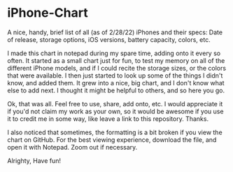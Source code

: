 # iPhone-Chart
A nice, handy, brief list of all (as of 2/28/22) iPhones and their specs: Date of release, storage options, iOS versions, battery capacity, colors, etc.

I made this chart in notepad during my spare time, adding onto it every so often. It started as a small chart just for fun, to test my memory on all of the different iPhone models, and if I could recite the storage sizes, or the colors that were available. I then just started to look up some of the things I didn't know, and added them. It grew into a nice, big chart, and I don't know what else to add next. I thought it might be helpful to others, and so here you go.

Ok, that was all. Feel free to use, share, add onto, etc. I would appreciate it if you'd not claim my work as your own, so it would be awesome if you use it to credit me in some way, like leave a link to this repository. Thanks.

I also noticed that sometimes, the formatting is a bit broken if you view the chart on GitHub. For the best viewing experience, download the file, and open it with Notepad. Zoom out if necessary.

Alrighty,
Have fun!
